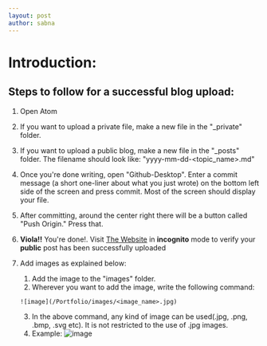 ```yaml
---
layout: post
author: sabna
---
```


# Introduction:  

## Steps to follow for a successful blog upload:

1. Open Atom
2. If you want to upload a private file, make a new file in the "\_private" folder.  
3. If you want to upload a public blog, make a new file in the "\_posts" folder. The filename should look like: "yyyy-mm-dd-<topic_name>.md"
4. Once you're done writing, open "Github-Desktop". Enter a commit message (a short one-liner about what you just wrote) on the bottom left side of the screen and press commit. Most of the screen should display your file.
5. After committing, around the center right there will be a button called "Push Origin." Press that.
6. **Viola!!** You're done!. Visit [The Website](https://ssabna.github.io/Portfolio) in **incognito** mode to verify your **public** post has been successfully uploaded

7. Add images as explained below:   
    1. Add the image to the "images" folder.
    2. Wherever you want to add the image, write the following command:  
    ```
    ![image](/Portfolio/images/<image_name>.jpg)
    ```
    3. In the above command, any kind of image can be used(.jpg, .png, .bmp, .svg etc). It is not restricted to the use of .jpg images.
    4. Example: ![image](/Portfolio/images/guitar.jpg)

